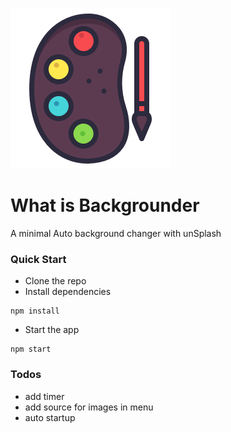 &nbsp; &nbsp; &nbsp; &nbsp; &nbsp; &nbsp; &nbsp; &nbsp; &nbsp; &nbsp; &nbsp; &nbsp; &nbsp; &nbsp; &nbsp; &nbsp; &nbsp; &nbsp; &nbsp; &nbsp; &nbsp; &nbsp; &nbsp; &nbsp; &nbsp; &nbsp; &nbsp; &nbsp; &nbsp; &nbsp; &nbsp; &nbsp; &nbsp; &nbsp; &nbsp; &nbsp; ![logo](https://github.com/Erwin0Maleki/Backgrounder/blob/master/backgrounderIcon.png)
# What is Backgrounder
A minimal Auto background changer with unSplash
### Quick Start
* Clone the repo
* Install dependencies

```shell
npm install
```

* Start the app

```shell
npm start
```
### Todos
* add timer
* add source for images in menu
* auto startup

